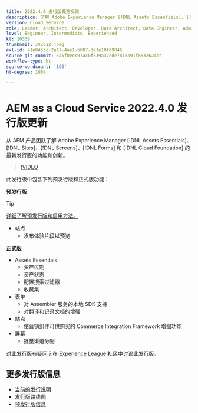 ```yaml
---
title: 2022.4.0 发行版概览视频
description: 了解 Adobe Experience Manager [!DNL Assets Essentials], [!DNL Sites], [!DNL Screens], [!DNL Forms] 和 [!DNL Cloud Foundation] 的 2022-4-0 发行版的最新功能和创新。
version: Cloud Service
role: Leader, Architect, Developer, Data Architect, Data Engineer, Admin, User
level: Beginner, Intermediate, Experienced
kt: 10359
thumbnail: 342612.jpeg
exl-id: a1e0463c-2a17-4ae1-bb07-3a1e18f69846
source-git-commit: 545f0eec07ac0f539a32ede7815a91f8632624cc
workflow-type: ht
source-wordcount: '166'
ht-degree: 100%

---
```


# AEM as a Cloud Service 2022.4.0 发行版更新

从 AEM 产品团队了解 Adobe Experience Manager [!DNL Assets Essentials]、[!DNL Sites]、[!DNL Screens]、[!DNL Forms] 和 [!DNL Cloud Foundation] 的最新发行版的功能和创新。

>[!VIDEO](https://video.tv.adobe.com/v/342612/?quality=12&learn=on)

此发行版中包含下列预发行版和正式版功能：

**预发行版**

>[!TIP]
>
>[详细了解预发行版和启用方法。](https://experienceleague.adobe.com/docs/experience-manager-cloud-service/content/release-notes/prerelease.html)

* 站点
   * 发布体验片段以预览

**正式版**

* Assets Essentials
   * 资产过期
   * 资产状态
   * 配置搜索过滤器
   * 收藏集
* 表单
   * 对 Assembler 服务的本地 SDK 支持
   * 对翻译和记录文档的增强
* 站点
   * 使营销组件可供购买的 Commerce Integration Framework 增强功能
* 屏幕
   * 批量渠道分配

对此发行版有疑问？在 [Experience League 社区](https://adobe.ly/3LO0gOo)中讨论此发行版。

## 更多发行版信息

* [当前的发行说明](https://experienceleague.adobe.com/docs/experience-manager-cloud-service/content/release-notes/home.html)
* [发行版路线图](https://experienceleague.adobe.com/docs/experience-manager-release-information/aem-release-updates/update-releases-roadmap.html)
* [预发行版信息](https://experienceleague.adobe.com/docs/experience-manager-cloud-service/content/release-notes/prerelease.html)
